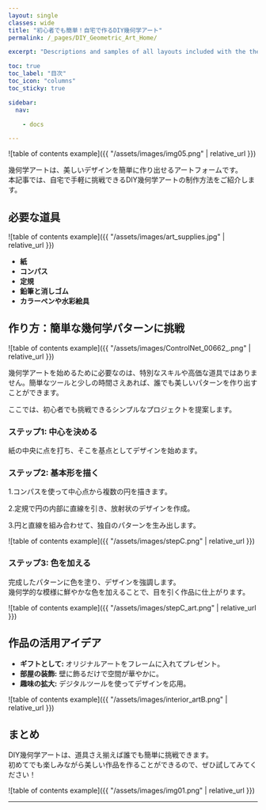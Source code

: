 ```yaml
---
layout: single
classes: wide
title: "初心者でも簡単！自宅で作るDIY幾何学アート"
permalink: /_pages/DIY_Geometric_Art_Home/

excerpt: "Descriptions and samples of all layouts included with the theme and how to best use them."

toc: true
toc_label: "目次"
toc_icon: "columns"
toc_sticky: true

sidebar:
  nav:

    - docs

---
```


![table of contents example]({{ "/assets/images/img05.png" | relative_url }})

幾何学アートは、美しいデザインを簡単に作り出せるアートフォームです。  
本記事では、自宅で手軽に挑戦できるDIY幾何学アートの制作方法をご紹介します。


## 必要な道具
![table of contents example]({{ "/assets/images/art_supplies.jpg" | relative_url }})

* **紙**
* **コンパス**
* **定規**
* **鉛筆と消しゴム**
* **カラーペンや水彩絵具**

## 作り方：簡単な幾何学パターンに挑戦
![table of contents example]({{ "/assets/images/ControlNet_00662_.png" | relative_url }})

幾何学アートを始めるために必要なのは、特別なスキルや高価な道具ではありません。簡単なツールと少しの時間さえあれば、誰でも美しいパターンを作り出すことができます。  

ここでは、初心者でも挑戦できるシンプルなプロジェクトを提案します。

### ステップ1: 中心を決める
紙の中央に点を打ち、そこを基点としてデザインを始めます。

### ステップ2: 基本形を描く
1.コンパスを使って中心点から複数の円を描きます。　

2.定規で円の内部に直線を引き、放射状のデザインを作成。　

3.円と直線を組み合わせて、独自のパターンを生み出します。　

![table of contents example]({{ "/assets/images/stepC.png" | relative_url }})

### ステップ3: 色を加える
完成したパターンに色を塗り、デザインを強調します。  
幾何学的な模様に鮮やかな色を加えることで、目を引く作品に仕上がります。

![table of contents example]({{ "/assets/images/stepC_art.png" | relative_url }})

## 作品の活用アイデア

* **ギフトとして:** オリジナルアートをフレームに入れてプレゼント。
* **部屋の装飾:** 壁に飾るだけで空間が華やかに。
* **趣味の拡大:** デジタルツールを使ってデザインを応用。


![table of contents example]({{ "/assets/images/interior_artB.png" | relative_url }})


## まとめ

DIY幾何学アートは、道具さえ揃えば誰でも簡単に挑戦できます。  
初めてでも楽しみながら美しい作品を作ることができるので、ぜひ試してみてください！

![table of contents example]({{ "/assets/images/img01.png" | relative_url }})


---
